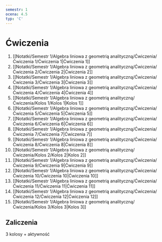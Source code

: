 ```yaml
---
semestr: 1
ocena: 4.5
typ: 'C'
---
```


# Ćwiczenia
1. [[Notatki/Semestr 1/Algebra liniowa z geometrią analityczną/Ćwiczenia/Ćwiczenia 1/Ćwiczenia 1|Ćwiczenia 1]]
2. [[Notatki/Semestr 1/Algebra liniowa z geometrią analityczną/Ćwiczenia/Ćwiczenia 2/Ćwiczenia 2|Ćwiczenia 2]]
3. [[Notatki/Semestr 1/Algebra liniowa z geometrią analityczną/Ćwiczenia/Ćwiczenia 3/Ćwiczenia 3|Ćwiczenia 3]]
4. [[Notatki/Semestr 1/Algebra liniowa z geometrią analityczną/Ćwiczenia/Ćwiczenia 4/Ćwiczenia 4|Ćwiczenia 4]]
5. [[Notatki/Semestr 1/Algebra liniowa z geometrią analityczną/Ćwiczenia/Kolos 1/Kolos 1|Kolos 1]]
6. [[Notatki/Semestr 1/Algebra liniowa z geometrią analityczną/Ćwiczenia/Ćwiczenia 5/Ćwiczenia 5|Ćwiczenia 5]]
7. [[Notatki/Semestr 1/Algebra liniowa z geometrią analityczną/Ćwiczenia/Ćwiczenia 6/Ćwiczenia 6|Ćwiczenia 6]]
8. [[Notatki/Semestr 1/Algebra liniowa z geometrią analityczną/Ćwiczenia/Ćwiczenia 7/Ćwiczenia 7|Ćwiczenia 7]]
9. [[Notatki/Semestr 1/Algebra liniowa z geometrią analityczną/Ćwiczenia/Ćwiczenia 8/Ćwiczenia 8|Ćwiczenia 8]]
10. [[Notatki/Semestr 1/Algebra liniowa z geometrią analityczną/Ćwiczenia/Kolos 2/Kolos 2|Kolos 2]]
11. [[Notatki/Semestr 1/Algebra liniowa z geometrią analityczną/Ćwiczenia/Ćwiczenia 9/Ćwiczenia 9|Ćwiczenia 9]]
12. [[Notatki/Semestr 1/Algebra liniowa z geometrią analityczną/Ćwiczenia/Ćwiczenia 10/Ćwiczenia 10|Ćwiczenia 10]]
13. [[Notatki/Semestr 1/Algebra liniowa z geometrią analityczną/Ćwiczenia/Ćwiczenia 11/Ćwiczenia 11|Ćwiczenia 11]]
14. [[Notatki/Semestr 1/Algebra liniowa z geometrią analityczną/Ćwiczenia/Ćwiczenia 12/Ćwiczenia 12|Ćwiczenia 12]]
15. [[Notatki/Semestr 1/Algebra liniowa z geometrią analityczną/Ćwiczenia/Kolos 3/Kolos 3|Kolos 3]]

## Zaliczenia
3 kolosy + aktywność